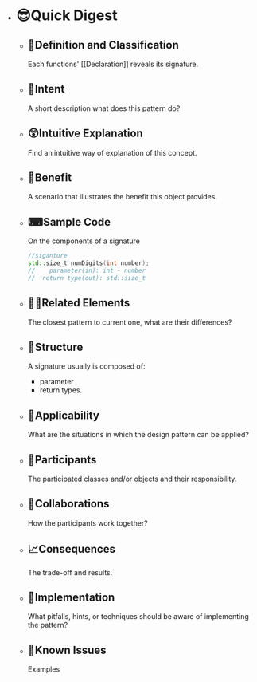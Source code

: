 - # 😎Quick Digest
	- ## 📝Definition and Classification
	  Each functions' [[Declaration]] reveals its signature.
	- ## 🎯Intent
	   A short description what does this pattern do?
	- ## 😲Intuitive Explanation
	  Find an intuitive way of explanation of this concept.
	- ## 🚀Benefit
	   A scenario that illustrates the benefit this object provides.
	- ## ⌨Sample Code
	   On the components of a signature
	  
	  ``` c++
	  //siganture
	  std::size_t numDigits(int number);
	  //	parameter(in): int - number
	  //  return type(out): std::size_t
	  ```
	- ## 🙋‍♂️Related Elements
	   The closest pattern to current one, what are their differences?
	- ## 🧱Structure
	  A signature usually is composed of:
		- parameter
		- return types.
	- ## 🤳Applicability
	   What are the situations in which the design pattern can be applied?
	- ## 🤼Participants
	   The participated classes and/or objects and their responsibility.
	- ## 🤝Collaborations
	   How the participants work together?
	- ## 📈Consequences
	   The trade-off and results.
	- ## 🔎Implementation
	   What pitfalls, hints, or techniques should be aware of implementing the pattern?
	- ## 🤔Known Issues
	   Examples